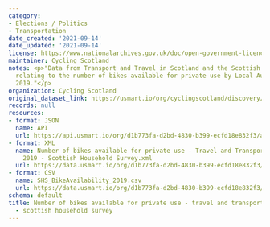 ```yaml
---
category:
- Elections / Politics
- Transportation
date_created: '2021-09-14'
date_updated: '2021-09-14'
license: https://www.nationalarchives.gov.uk/doc/open-government-licence/version/3/
maintainer: Cycling Scotland
notes: <p>"Data from Transport and Travel in Scotland and the Scottish Household Survey
  relating to the number of bikes available for private use by Local Authority in
  2019."</p>
organization: Cycling Scotland
original_dataset_link: https://usmart.io/org/cyclingscotland/discovery/discovery-view-detail/0d94f83a-4b54-407c-89ae-6010ebd3ac8d
records: null
resources:
- format: JSON
  name: API
  url: https://api.usmart.io/org/d1b773fa-d2bd-4830-b399-ecfd18e832f3/ae0b651b-ce85-42b8-a9b6-7423465de8f4/1/urql
- format: XML
  name: Number of bikes available for private use - Travel and Transport Scotland
    2019 - Scottish Household Survey.xml
  url: https://data.usmart.io/org/d1b773fa-d2bd-4830-b399-ecfd18e832f3/resource?resourceGUID=14508826-0c68-4dce-beb9-01620d1b4c7c
- format: CSV
  name: SHS_BikeAvailability_2019.csv
  url: https://data.usmart.io/org/d1b773fa-d2bd-4830-b399-ecfd18e832f3/resource?resourceGUID=614df944-323e-4899-b099-9da795a66f77
schema: default
title: Number of bikes available for private use - travel and transport scotland 2019
  - scottish household survey
---
```


